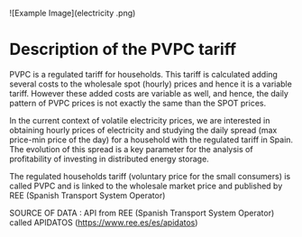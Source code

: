 

![Example Image](electricity .png)


# Description of the PVPC tariff

PVPC is a regulated tariff for households. This tariff is calculated adding several costs to the wholesale spot (hourly) prices and hence it is a variable tariff. However these added costs are variable as well, and hence, the daily pattern of PVPC prices is not exactly the same than the SPOT prices. 

In the current context of volatile electricity prices, we are interested in obtaining hourly prices of electricity and studying the daily spread (max price-min price of the day) for a household with the regulated tariff in Spain. The evolution of this spread is a key parameter for the analysis of profitability of investing in distributed energy storage.  

The regulated households tariff (voluntary price for the small consumers) is called PVPC and is linked to the wholesale market price and published by REE (Spanish Transport System Operator)
 

SOURCE OF DATA : API from REE (Spanish Transport System Operator) called APIDATOS (https://www.ree.es/es/apidatos)
